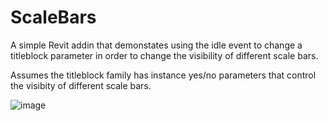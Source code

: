 # ScaleBars

A simple Revit addin that demonstates using the idle event to change a titleblock parameter in order to change the visibility of different scale bars.

Assumes the titleblock family has instance yes/no parameters that control the visibity of different scale bars.

![image](https://user-images.githubusercontent.com/1886088/219862559-dee9fd7e-a268-4ef7-9624-31ba1f6d979f.png)
